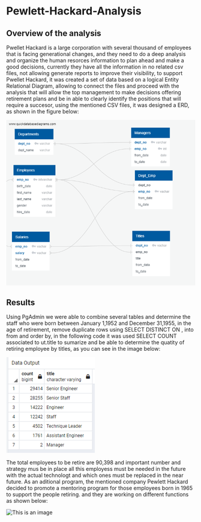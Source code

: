 # Pewlett-Hackard-Analysis
## Overview of the analysis
Pwellet Hackard is a large corporation with several thousand of employees that is facing generational changes, and they need to do a deep analysis and organize the human resorces information to plan ahead and make a good decisions, currently they have all the information in no related csv files, not allowing generate reports to improve their visibility, to support Pwellet Hackard, it was created a set of data based on a logical Entity Relational Diagram, allowing to connect the files and proceed with the analysis that will allow the top management to make decisions offering retirement plans and be in able to clearly  identify the positions that will require a succesor, using the mentioned CSV files, it was designed a ERD, as shown in the figure below: 

![this is an image](https://github.com/JJF1962/Pewlett-Hackard-Analysis/blob/main/EmployeeDB.png)

##  Results
Using PgAdmin we were able to combine several tables and determine the staff who were born between January 1,1952 and December 31,1955, in the age of retirement, remove duplicate rows using SELECT DISTINCT ON , into from and order by,  in the following code it was used SELECT COUNT associated to ut.title to sumarize and be able to determine the quatity of retiring employee by titles, as you can see in the image below:

![This is an image](https://github.com/JJF1962/Pewlett-Hackard-Analysis/blob/main/Capture%20title%20retirement%20count.PNG)

The total employees to be retire are 90,398 and important number and strategy mus be in place all this employess must be needed in the future with the actual technologt and which ones must be replaced in the near future.
As an aditional program, the mentioned company Pewlett Hackard  decided to promote  a mentoring program for those employees born in 1965 to support the people retiring. 
and they are working on different functions as shown below:

![This is an image]()
